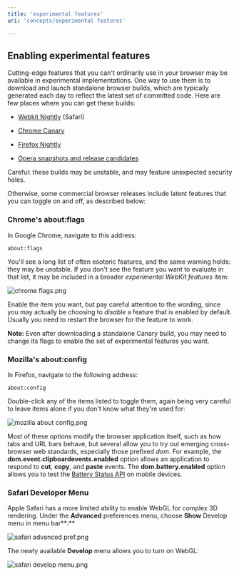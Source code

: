 ```yaml
---
title: 'experimental features'
uri: 'concepts/experimental features'

---
```

## Enabling experimental features

Cutting-edge features that you can't ordinarily use in your browser may be available in experimental implementations. One way to use them is to download and launch standalone browser builds, which are typically generated each day to reflect the latest set of committed code. Here are few places where you can get these builds:

-   [Webkit Nightly](http://nightly.webkit.org) (Safari)

-   [Chrome Canary](https://www.google.com/intl/en/chrome/browser/canary.html)

-   [Firefox Nightly](http://nightly.mozilla.org)

-   [Opera snapshots and release candidates](http://my.opera.com/desktopteam/blog/)

Careful: these builds may be unstable, and may feature unexpected security holes.

Otherwise, some commercial browser releases include latent features that you can toggle on and off, as described below:

### Chrome's about:flags

In Google Chrome, navigate to this address:

    about:flags

You'll see a long list of often esoteric features, and the same warning holds: they may be unstable. If you don't see the feature you want to evaluate in that list, it may be included in a broader *experimental WebKit features* item:

![chrome flags.png](//static.webplatform.org/9/90/chrome_flags.png)

Enable the item you want, but pay careful attention to the wording, since you may actually be choosing to *disable* a feature that is enabled by default. Usually you need to restart the browser for the feature to work.

**Note:** Even after downloading a standalone Canary build, you may need to change its flags to enable the set of experimental features you want.

### Mozilla's about:config

In Firefox, navigate to the following address:

    about:config

Double-click any of the items listed to toggle them, again being very careful to leave items alone if you don't know what they're used for:

![mozilla about config.png](//static.webplatform.org/e/ee/mozilla_about_config.png)

Most of these options modify the browser application itself, such as how tabs and URL bars behave, but several allow you to try out emerging cross-browser web standards, especially those prefixed *dom*. For example, the **dom.event.clipboardevents.enabled** option allows an application to respond to **cut**, **copy**, and **paste** events. The **dom.battery.enabled** option allows you to test the [Battery Status API](/apis/battery_status) on mobile devices.

### Safari Developer Menu

Apple Safari has a more limited ability to enable WebGL for complex 3D rendering. Under the **Advanced** preferences menu, choose **Show** Develop menu in menu bar**:**

![safari advanced pref.png](//static.webplatform.org/e/e3/safari_advanced_pref.png)

The newly available **Develop** menu allows you to turn on WebGL:

![safari develop menu.png](//static.webplatform.org/8/8c/safari_develop_menu.png)
